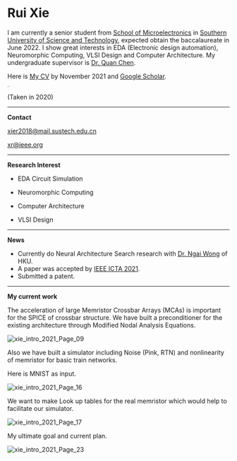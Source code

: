 # Rui Xie  

I am currently a senior student from [<u>School of Microelectronics</u>]( https://sme.sustech.edu.cn/en/) in [<u>Southern University of Science and Technology</u>]( https://www.sustech.edu.cn/en/), expected obtain the baccalaureate in June 2022. I show great interests in EDA (Electronic design automation), Neuromorphic Computing, VLSI Design and Computer Architecture. My undergraduate supervisor is [<u>Dr. Quan Chen</u>]( https://faculty.sustech.edu.cn/chenq3/en/).

Here is <u>[My CV](doc/xie_cv.pdf)</u> by November 2021 and <u>[Google Scholar]( https://scholar.google.com/citations?user=kFFMzkQAAAAJ&amp;amp;hl=en)</u>.

<img src="https://cdn.jsdelivr.net/gh/Mi5sssss/blog_image@main/RRAM-Simulation/xie2021.iplwdpc3fjk.jpg" alt="xie2021" style="zoom:10%;" />

(Taken in 2020)

---

**Contact**

xier2018@mail.sustech.edu.cn  

xr@ieee.org

***

**Research Interest**

- EDA Circuit Simulation

- Neuromorphic Computing
- Computer Architecture
- VLSI Design

***

**News**

- Currently do Neural Architecture Search research with [<u>Dr. Ngai Wong</u>]( https://www.eee.hku.hk/~nwong/)  of HKU.
- A paper was accepted by [<u>IEEE ICTA 2021</u>](http://www.ieee-icta.net/).
- Submitted a patent.

---

**My current work**

The acceleration of large Memristor Crossbar Arrays (MCAs) is important for the SPICE of crossbar structure. We have built a preconditioner for the existing architecture through Modified Nodal Analysis Equations.

![xie_intro_2021_Page_09](https://cdn.jsdelivr.net/gh/Mi5sssss/blog_image@main/RRAM-Simulation/xie_intro_2021_Page_09.2d0dj2bb0dog.jpg)



Also we have built a simulator including Noise (Pink, RTN) and nonlinearity of memristor for basic train networks.

Here is MNIST as input.

![xie_intro_2021_Page_16](https://cdn.jsdelivr.net/gh/Mi5sssss/blog_image@main/RRAM-Simulation/xie_intro_2021_Page_16.7ihbgnqlnfs0.jpg)

We want to make Look up tables for the real memristor which would help to facilitate our simulator.

![xie_intro_2021_Page_17](https://cdn.jsdelivr.net/gh/Mi5sssss/blog_image@main/RRAM-Simulation/xie_intro_2021_Page_17.3ulognnu4o00.jpg)

My ultimate goal and current plan.

![xie_intro_2021_Page_23](https://cdn.jsdelivr.net/gh/Mi5sssss/blog_image@main/RRAM-Simulation/xie_intro_2021_Page_23.6eebtn5qis00.jpg)